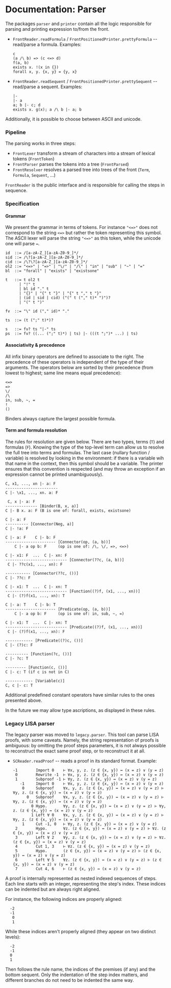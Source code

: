 Documentation: Parser
===

The packages `parser` and `printer` contain all the logic responsible for
parsing and printing expression to/from the front.

* `FrontReader.readFormula` / `FrontPositionedPrinter.prettyFormula` -- read/parse a formula. Examples:
  ```
  c
  (a /\ b) => (c <=> d)
  f(a, b)
  exists x. !(x in {})
  forall x, y. {x, y} = {y, x}
  ```
* `FrontReader.readSequent` / `FrontPositionedPrinter.prettySequent` -- read/parse a sequent. Examples:
  ```
  |-
  |- a
  a; b |- c; d
  exists x. g(x); a /\ b |- a; b
  ```

Additionally, it is possible to choose between ASCII and unicode.

### Pipeline

The parsing works in three steps:
* `FrontLexer` transform a stream of characters into a stream of lexical tokens (`FrontToken`)
* `FrontParser` parses the tokens into a tree (`FrontParsed`)
* `FrontResolver` resolves a parsed tree into trees of the front (`Term`, `Formula`, `Sequent`, ...)

`FrontReader` is the public interface and is responsible for calling the steps in sequence.

### Specification

#### Grammar

We present the grammar in terms of tokens. For instance `"<=>"` does not correspond to the
string `<=>` but rather the token representing this symbol. The ASCII lexer will parse
the string `"<=>"` as this token, while the unicode one will parse `↔`.

```
id  ::= /[a-zA-Z_][a-zA-Z0-9_]*/
sid ::= /\?[a-zA-Z_][a-zA-Z0-9_]*/
cid ::= /\?\?[a-zA-Z_][a-zA-Z0-9_]*/
ol2 ::= "<=>" | "=>" | "\/" | "/\" | "in" | "sub" | "~" | "="
bl  ::= "forall" | "exists" | "existsone"

t   ::= t ol2 t
      | "!" t
      | bl id "." t
      | "{}" | "{" t "}" | "{" t "," t "}"
      | (id | sid | cid) ("(" t ("," t)* ")")?
      | "(" t ")"

fv  ::= "\" id ("," id)* "."

ts  ::= (t (";" t)*)?

s   ::= fv? ts "|-" ts
ps  ::= fv? ((... (";" t)*) | ts) |- (((t ";")* ...) | ts)
```

#### Associativity & precedence

All infix binary operators are defined to associate to the right.
The precedence of these operators is independent of the type of their arguments.
The operators below are sorted by their precedence (from lowest to highest;
same line means equal precedence):

```
<=>
=>
\/
/\
in, sub, ~, =
!
()
```

Binders always capture the largest possible formula.

#### Term and formula resolution

The rules for resolution are given below. There are two types, terms (`T`) and formulas (`F`).
Knowing the type of the top-level term can allow us to resolve the full tree into terms
and formulas. The last case (nullary function / variable) is resolved by looking in the
environment: if there is a variable wih that name in the context, then this symbol should be
a variable. The printer ensures that this convention is respected (and may throw an exception
if an expression cannot be printed unambiguously).

```
C, x1, ..., xn |- a: F
-----------------------
C |- \x1, ..., xn. a: F 

 C, x |- a: F
-------------- [Binder(B, x, a)]
C |- B x. a: F (B is one of: forall, exists, existsone)

C |- a: F
---------- [Connector(Neg, a)]
C |- !a: F

C |- a: F    C |- b: F
---------------------- [Connector(op, (a, b))]
    C |- a op b: F     (op is one of: /\, \/, =>, <=>)

C |- x1: F  ...  C |- xn: F
--------------------------- [Connector(??c, (a, b))]
 C |- ??c(x1, ..., xn): F

----------- [Connector(??c, ())]
C |- ??c: F

C |- x1: T  ...  C |- xn: T
--------------------------- [Function((?)f, (x1, ..., xn))]
 C |- (?)f(x1, ..., xn): T

C |- a: T    C |- b: T
---------------------- [Predicate(op, (a, b))]
    C |- a op b: F     (op is one of: in, sub, ~, =)

C |- x1: T  ...  C |- xn: T
--------------------------- [Predicate((?)f, (x1, ..., xn))]
 C |- (?)f(x1, ..., xn): F

------------ [Predicate((?)c, ())]
C |- (?)c: F

---------- [Function(?c, ())]
C |- ?c: T

--------- [Function(c, ())]
C |- c: T (if c is not in C)

------------ [Variable(c)]
C, c |- c: T
```

Additional predefined constant operators have similar rules to the ones presented above.

In the future we may allow type ascriptions, as displayed in these rules.

### Legacy LISA parser

The legacy parser was moved to `legacy.parser`. This tool can parse LISA proofs, with
some caveats.
Namely, the string representation of proofs is ambiguous: by omitting the proof steps
parameters, it is not always possible to reconstruct the exact same proof step, or to
reconstruct it at all.

* `SCReader.readProof` -- reads a proof in its standard format. Example:
  ```
  -1        Import 0    ⊢ ∀x, y, z. (z ∈ {x, y}) ↔ (x = z) ∨ (y = z)
   0        Rewrite -1  ⊢ ∀x, y, z. (z ∈ {x, y}) ↔ (x = z) ∨ (y = z)
   1        Subproof -1 ⊢ ∀y, z. (z ∈ {x, y}) ↔ (x = z) ∨ (y = z)
     -1     Import 0    ⊢ ∀x, y, z. (z ∈ {x, y}) ↔ (x = z) ∨ (y = z)
      0     Subproof    ∀x, y, z. (z ∈ {x, y}) ↔ (x = z) ∨ (y = z) ⊢ ∀y, z. (z ∈ {x, y}) ↔ (x = z) ∨ (y = z)
        0   Subproof    ∀x, y, z. (z ∈ {x, y}) ↔ (x = z) ∨ (y = z) ⊢ ∀y, z. (z ∈ {x, y}) ↔ (x = z) ∨ (y = z)
          0 Hypo.       ∀y, z. (z ∈ {x, y}) ↔ (x = z) ∨ (y = z) ⊢ ∀y, z. (z ∈ {x, y}) ↔ (x = z) ∨ (y = z)
          1 Left ∀ 0    ∀x, y, z. (z ∈ {x, y}) ↔ (x = z) ∨ (y = z) ⊢ ∀y, z. (z ∈ {x, y}) ↔ (x = z) ∨ (y = z)
      1     Cut -1, 0   ⊢ ∀y, z. (z ∈ {x, y}) ↔ (x = z) ∨ (y = z)
   2        Hypo.       ∀z. (z ∈ {x, y}) ↔ (x = z) ∨ (y = z) ⊢ ∀z. (z ∈ {x, y}) ↔ (x = z) ∨ (y = z)
   3        Left ∀ 2    ∀y, z. (z ∈ {x, y}) ↔ (x = z) ∨ (y = z) ⊢ ∀z. (z ∈ {x, y}) ↔ (x = z) ∨ (y = z)
   4        Cut 1, 3    ⊢ ∀z. (z ∈ {x, y}) ↔ (x = z) ∨ (y = z)
   5        Hypo.       (z ∈ {x, y}) ↔ (x = z) ∨ (y = z) ⊢ (z ∈ {x, y}) ↔ (x = z) ∨ (y = z)
   6        Left ∀ 5    ∀z. (z ∈ {x, y}) ↔ (x = z) ∨ (y = z) ⊢ (z ∈ {x, y}) ↔ (x = z) ∨ (y = z)
   7        Cut 4, 6    ⊢ (z ∈ {x, y}) ↔ (x = z) ∨ (y = z)
  ```

A proof is internally represented as nested indexed sequences of steps.
Each line starts with an integer, representing the step's index. These indices
can be indented but are always right aligned.

For instance, the following indices are properly aligned:
```
  -2
  -1
   0
   1
```

While these indices aren't properly aligned (they appear on two distinct levels):
```
  -2
  -1
  0
  1
```

Then follows the rule name, the indices of the premises (if any) and the bottom sequent.
Only the indentation of the step index matters, and different branches do not need to be indented
the same way.

